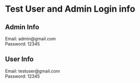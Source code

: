 <h1>Test User and Admin Login info</h1>
<h2>Admin Info</h2>
Email: admin@gmail.com<br/>
Password: 12345

<h2>User Info</h2>
Email: testuser@gmail.com<br/>
Password: 12345
